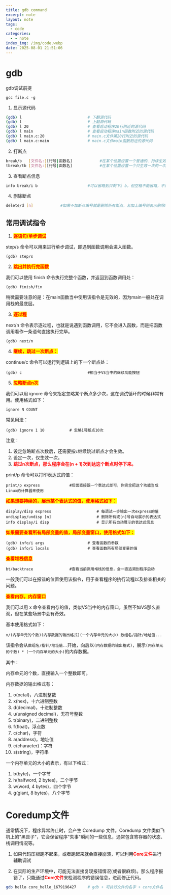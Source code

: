 ```yaml
---
title: gdb command
excerpt: note
layout: note
tags:
  - code
categories:
  - - note
index_img: /img/code.webp
date: 2025-08-01 21:51:06
---
```

# gdb

gdb调试前提
```
gcc file.c -g
```

1. 显示源代码
```bash
(gdb) l 							# 下翻源代码
(gdb) l -							# 上翻源代码
(gdb) l 20							# 查看启动程序20行附近的源代码
(gdb) l main						# 查看启动程序main函数附近的源代码
(gdb) l main.c:20					# main.c文件第20行附近的源代码
(gdb) l main.c:main					# main.c文件main函数附近的源代码
```

2. 打断点
```bash
break/b   [文件名:][行号|函数名]			#在某个位置设置一个普通的、持续生效的断点
tbreak/tb [文件名:][行号|函数名]			#在某个位置设置一个只生效一次的一次性断点
```

3. 查看断点信息
```bash
info break/i b						#可以省略到只剩下i b，但空格不能省略，不能使用ib
```

4. 删除断点
```bash
delete/d [n] 			#如果不加断点编号就是删除所有断点，若加上编号则表示删除n号断点
```

## 常用调试指令
1. <span style=color:red;background:yellow>**逐语句/单步调试**</span>

step/s 命令可以用来进行单步调试，即遇到函数调用会进入函数。

```shell
(gdb) step/s
```

2. <span style=color:red;background:yellow>**跳出并执行完函数**</span>

我们可以使用 finish 命令执行完整个函数，并返回到函数调用处：

```shell
(gdb) finish/fin
```

稍微需要注意的是：在main函数当中使用该指令是无效的，因为main一般处在调用栈的最底层。

3. <span style=color:red;background:yellow>**逐过程**</span>

next/n 命令表示逐过程，也就是说遇到函数调用，它不会进入函数，而是把函数调用看作一条语句直接执行完毕。

```shell
(gdb) next/n
```


4. <span style=color:red;background:yellow>**继续，跳过一次断点：**</span>

continue/c 命令可以运行到逻辑上的下一个断点处：

```shell
(gdb) c								#相当于VS当中的继续功能按钮
```

5. <span style=color:red;background:yellow>**忽略断点n次**</span>

我们可以用 ignore 命令来指定忽略某个断点多少次，这在调试循环的时候非常有用。使用格式如下：

```shell
ignore N COUNT
```

常见用法：

```shell
(gdb) ignore 1 10			# 忽略1号断点10次
```

注意：

1. 设定忽略断点次数后，还需要按`c`继续跳过断点才会生效。
2. 设定一次，仅生效一次。
3. <font color=red>**跳过n次断点，那么程序会在(n + 1)次到达这个断点时停下来。**</font>

print/p 命令可以打印表达式的值：

```shell
print/p express				#后面直接跟一个表达式即可，你完全把这个功能当成Linux的计算器来使用
```

<span style=color:red;background:yellow>**如果想要持续的，展示某个表达式的值，使用格式如下：**</span>

```shell
display/disp express					# 每调试一步输出一次express的值
undisplay/undisp [n]					# 删除所有或[n]号自动展示的表达式
info display/i disp						# 显示所有自动展示的表达式信息
```

<span style=color:red;background:yellow>**如果需要查看所有局部变量的值，局部变量窗口，使用格式如下：**</span>

```shell
(gdb) info/i args					# 查看函数的参数
(gdb) info/i locals 				# 查看函数所有局部变量的值
```

<span style=color:red;background:yellow>**查看堆栈信息**</span>

```` shell
bt/backtrace				#查看当前调用堆栈的信息，会一直追溯到程序启动
````

一般我们可以在报错的位置使用该指令，用于查看程序的执行流程以及排查相关的问题。

<span style=color:red;background:yellow>**查看内存，内存窗口**</span>

我们可以用 x 命令查看内存的值，类似VS当中的内存窗口，虽然不如VS那么直观，但在某些场景中会有奇效。

基本使用格式如下：

```` shell
x/(内存单元的个数)(内存数据的输出格式)(一个内存单元的大小) 数组名/指针/地址值...
````

该指令会从`数组名/指针/地址值..`开始，向后以`(内存数据的输出格式)`，展示`(内存单元的个数) * (一个内存单元的大小)`的内存数据。

其中：

内存单元的个数，直接输入一个整数即可。

内存数据的输出格式有：

1. o(octal)，八进制整数
2. x(hex)，十六进制整数
3. d(decimal)，十进制整数
4. u(unsigned decimal)，无符号整数
5. t(binary)，二进制整数
6. f(float)，浮点数
7. c(char)，字符
8. a(address)，地址值
9. c(character)：字符
10. s(string)，字符串

一个内存单元的大小的表示，有以下格式：

1. b(byte)，一个字节
2. h(halfword,  2 bytes)，二个字节
3. w(word, 4 bytes)，四个字节
4. g(giant, 8 bytes)，八个字节


# Coredump文件
通常情况下，程序异常终止时，会产生 Coredump 文件。Coredump 文件类似飞机上的"黑匣子"，它会保留程序"失事"瞬间的一些信息，通常包含寄存器的状态、栈调用情况等。

1. 如果代码压根跑不起来，或者跑起来就会直接崩溃，可以利用<font color=red>**Core文件**</font>进行辅助调试


3. 在实际的生产环境中，可能无法直接复现报错情况(或者很麻烦)。那么程序报错了，只能通过<font color=red>**Core文件**</font>来检测程序的错误信息，进而修正代码。

```bash
gdb hello core_hello_1679196427		# gdb + 可执行文件的名字 + core文件名
```